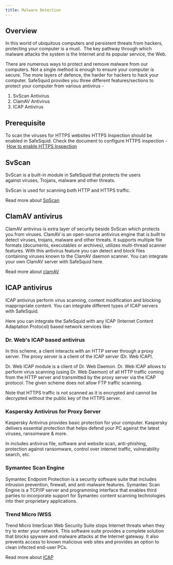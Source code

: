 ```yaml
---
title: Malware Detection
---
```

## Overview
In this world of ubiquitous computers and persistent threats from hackers, protecting your computer is a must.  The key pathway through which malware attacks the system is the Internet and its popular service, the Web.

There are numerous ways to protect and remove malware from our computers. Not a single method is enough to ensure your computer is secure. The more layers of defence, the harder for hackers to hack your computer. SafeSquid provides you three different features/sections to protect your computer from various antivirus -

1. SvScan Antivirus
2. ClamAV Antivirus
3. ICAP Antivirus

## Prerequisite
To scan the viruses for HTTPS websites HTTPS Inspection should be enabled in SafeSquid. Check the document to configure HTTPS inspection - [How to enable HTTPS Inspection](/docs/07-SSL%20Inspection/Setup%20SSL%20Inspection.md)

## SvScan
SvScan is a built-in module in SafeSquid that protects the users against viruses, Trojans, malware and other threats.

SvScan is used for scanning both HTTP and HTTPS traffic.

Read more about [SqScan](/docs/11-Deep%20Content%20Security/01-Malware%20Detection/SqScan.md)

## ClamAV antivirus

ClamAV antivirus is extra layer of security beside SvScan which protects you from viruses. ClamAV is an open-source antivirus engine that is built to detect viruses, trojans, malware and other threats. It supports multiple file formats (documents, executables or archives), utilizes multi-thread scanner features. With this antivirus feature you can detect and block files containing viruses known to the ClamAV daemon scanner. You can integrate your own ClamAV server with SafeSquid here.

Read more about [clamAV](/docs/11-Deep%20Content%20Security/01-Malware%20Detection/ClamAV%20Malware%20Scanning.md)

## ICAP antivirus
ICAP antivirus perform virus scanning, content modification and blocking inappropriate content. You can integrate different types of ICAP servers with SafeSquid.

Here you can integrate the SafeSquid with any ICAP (Internet Content Adaptation Protocol) based network services like-

### Dr. Web's ICAP based antivirus
In this scheme, a client interacts with an HTTP server through a proxy server. The proxy server is a client of the ICAP server (Dr. Web ICAP).

Dr. Web ICAP module is a client of Dr. Web Daemon. Dr. Web ICAP allows to perform virus scanning (using Dr. Web Daemon) of all HTTP traffic coming from the HTTP server and transmitted by the proxy server via the ICAP protocol. The given scheme does not allow FTP traffic scanning.

Note that HTTPS traffic is not scanned as it is encrypted and cannot be decrypted without the public key of the HTTPS server.

### Kaspersky Antivirus for Proxy Server
Kaspersky Antivirus provides basic protection for your computer. Kaspersky delivers essential protection that helps defend your PC against the latest viruses, ransomware & more.

In includes antivirus file, software and website scan, anti-phishing, protection against ransomware, control over internet traffic, vulnerability search, etc.

### Symantec Scan Engine
Symantec Endpoint Protection is a security software suite that includes intrusion prevention, firewall, and anti-malware features. Symantec Scan Engine is a TCP/IP server and programming interface that enables third parties to incorporate support for Symantec content scanning technologies into their proprietary applications.

### Trend Micro IWSS
Trend Micro InterScan Web Security Suite stops Internet threats when they try to enter your network. This software suite provides a complete solution that blocks spyware and malware attacks at the Internet gateway. It also prevents access to known malicious web sites and provides an option to clean infected end-user PCs.

Read more about [ICAP](/docs/08-SafeSquid%20Interface/01-Configuration/Real%20Time%20Content%20Security/ICAP.md)
